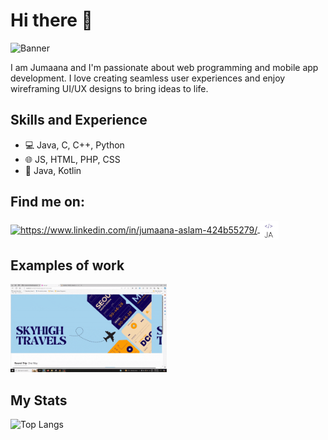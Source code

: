 # Hi there 👋

![Banner](https://github.com/user-attachments/assets/94da0617-bc8d-4b32-a5f8-f6a954826f89)

I am Jumaana and I'm passionate about web programming and mobile app development. I love creating seamless user experiences and enjoy wireframing UI/UX designs to bring ideas to life.

## Skills and Experience
*  💻 Java, C, C++, Python
*  🌐 JS, HTML, PHP, CSS
*  📱 Java, Kotlin

## Find me on:
<p align="left"> 
<a href="https://linkedin.com/in/jumaana-aslam-424b55279/" target="blank"> <img align="center" src="https://raw.githubusercontent.com/rahuldkjain/github-profile-readme-generator/master/src/images/icons/Social/linked-in-alt.svg" alt="https://www.linkedin.com/in/jumaana-aslam-424b55279/" height="30" width="40" /> </a> 
<a href="https://jumaana-bit.github.io/" target="blank"> <img align="center" src="https://github.com/Jumaana-bit/Jumaana-bit.github.io/blob/main/src/assets/Frame%202.jpg" height="30" width="30" /></a> 
</p>
  
## Examples of work
<img src = "https://github.com/Jumaana-bit/Jumaana-bit/blob/main/flightDemo-ezgif.com-optimize.gif" width="250">

## My Stats
![Top Langs](https://github-readme-stats.vercel.app/api/top-langs/?username=anuraghazra&layout=compact)

<!--
**Jumaana-bit/Jumaana-bit** is a ✨ _special_ ✨ repository because its `README.md` (this file) appears on your GitHub profile.

Here are some ideas to get you started:

- 🔭 I’m currently working on ...
- 🌱 I’m currently learning ...
- 👯 I’m looking to collaborate on ...
- 🤔 I’m looking for help with ...
- 💬 Ask me about ...
- 📫 How to reach me: ...
- 😄 Pronouns: ...
- ⚡ Fun fact: ...
-->
